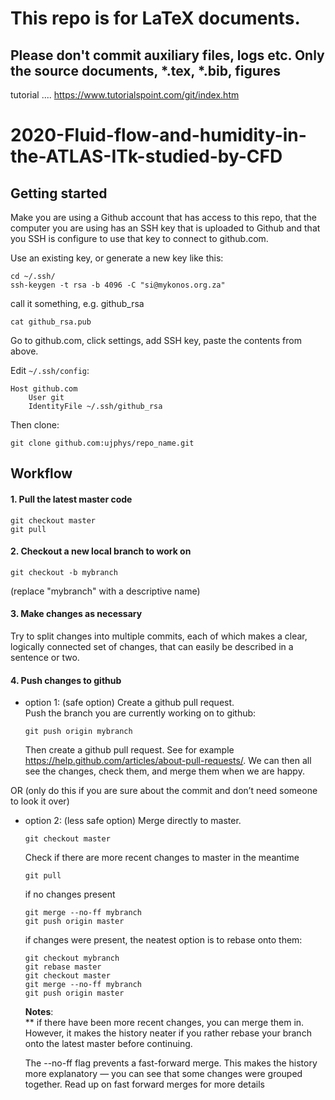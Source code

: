 # This repo is for LaTeX documents.
## Please don't commit auxiliary files, logs etc. Only the source documents, *.tex, *.bib, figures

tutorial  ....    https://www.tutorialspoint.com/git/index.htm

# 2020-Fluid-flow-and-humidity-in-the-ATLAS-ITk-studied-by-CFD

## Getting started

Make you are using a Github account that has access to this repo, that the computer you are using has an SSH key that is uploaded to Github and that you SSH is configure to use that key to connect to github.com.

Use an existing key, or generate a new key like this:

    cd ~/.ssh/
    ssh-keygen -t rsa -b 4096 -C "si@mykonos.org.za"

call it something, e.g. github_rsa

    cat github_rsa.pub

Go to github.com, click settings, add SSH key, paste the contents from above.

Edit `~/.ssh/config`:

    Host github.com
	    User git
	    IdentityFile ~/.ssh/github_rsa

Then clone:

    git clone github.com:ujphys/repo_name.git


## Workflow
#### 1. Pull the latest master code
    git checkout master  
    git pull

#### 2. Checkout a new local branch to work on  
    git checkout -b mybranch
(replace "mybranch" with a descriptive name)

#### 3. Make changes as necessary
Try to split changes into multiple commits, each of which makes a clear, logically connected set of changes, that can easily be described in a sentence or two.

#### 4. Push changes to github
- option 1: (safe option) Create a github pull request.  
  Push the branch you are currently working on to github:

      git push origin mybranch

  Then create a github pull request. See for example https://help.github.com/articles/about-pull-requests/. We can then all see the changes, check them, and merge them when we are happy.

OR (only do this if you are sure about the commit and don’t need someone to look it over)

- option 2: (less safe option) Merge directly to master.

      git checkout master  

  Check if there are more recent changes to master in the meantime

      git pull

  if no changes present

      git merge --no-ff mybranch  
      git push origin master

  if changes were present, the neatest option is to rebase onto them:

      git checkout mybranch
      git rebase master
      git checkout master
      git merge --no-ff mybranch
      git push origin master

  **Notes**:  
  ** if there have been more recent changes, you can merge them in. However, it makes the history neater if you rather rebase your branch onto the latest master before continuing.

  The --no-ff flag prevents a fast-forward merge. This makes the history more explanatory — you can see that some changes were grouped together. Read up on fast forward merges for more details

